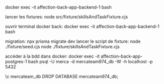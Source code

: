  docker exec -it affection-back-app-backend-1 bash

 lancer les fixtures:
 node src/fixture/skillsAndTaskFixture.cjs

 
ouvrir terminal docker back:
docker exec -it affection-back-app-backend-1 bash

migration:
npx prisma migrate dev
lancer le script de fixture:
node ./fixture/seed.cjs
node ./fixture/skillsAndTaskFixture.cjs

accéder à la bdd dans docker:
docker exec -it affection-back-app-postgres-1 bash psql -U merca -d mercateam974_db -W -h localhost -p 5432 

\c mercateam_db
DROP DATABASE mercateam974_db;
